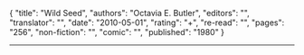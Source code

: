 {
"title": "Wild Seed",
"authors": "Octavia E. Butler",
"editors": "",
"translator": "",
"date": "2010-05-01",
"rating": "+",
"re-read": "",
"pages": "256",
"non-fiction": "",
"comic": "",
"published": "1980"
}

---
